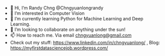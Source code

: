 - 👋 Hi, I’m Randy Chng @Chngyuanlongrandy
- 👀 I’m interested in Computer Vision
- 🌱 I’m currently learning Python for Machine Learning and Deep Learning.
- 💞️ I’m looking to collaborate on anything under the sun!
- 📫 How to reach me. Via email chngyuanlong@gmail.com 
- Check out my stuff: https://www.linkedin.com/in/chngyuanlong/ , Blog: https://myfirstdatasciencejob.wordpress.com/

<!---
hashketh/hashketh is a ✨ special ✨ repository because its `README.md` (this file) appears on your GitHub profile.
You can click the Preview link to take a look at your changes.
--->
